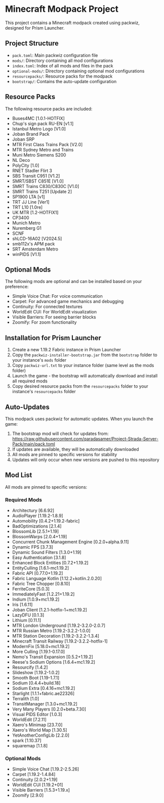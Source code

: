 # Minecraft Modpack Project

This project contains a Minecraft modpack created using packwiz, designed for Prism Launcher.

## Project Structure
- `pack.toml`: Main packwiz configuration file
- `mods/`: Directory containing all mod configurations
- `index.toml`: Index of all mods and files in the pack
- `optional-mods/`: Directory containing optional mod configurations
- `resourcepacks/`: Resource packs for the modpack
- `bootstrap/`: Contains the auto-update configuration

## Resource Packs
The following resource packs are included:
- Buses4MC [1.0.1-HOTFIX]
- Chup's sign pack RU-EN [v1.1]
- Istanbul Metro Logo [V1.0]
- Joban Brand Pack
- Joban SRP
- MTR First Class Trains Pack [V2.0]
- MTR Sydney Metro and Trains
- Muni Metro Siemens S200
- NL Deco
- PolyCity [1.0]
- RNET Stadler Flirt 3
- SBS Transit C951 [V1.2]
- SMRT/SBST C851E [V1.0]
- SMRT Trains C830/C830C [V1.0]
- SMRT Trains T251 [Update 2]
- SP1900 LTA [v1]
- TRT JJ Line [Ver1]
- TRT L10 [1.0re]
- UK MTR [1.2-HOTFIX1]
- CP3400
- Munich Metro
- Nuremberg G1
- SCNF
- shLCD-16A02 [V2024.5]
- smb112x's APM pack
- SRT Amsterdam Metro
- winPIDS [V1.1]

## Optional Mods
The following mods are optional and can be installed based on your preference:
- Simple Voice Chat: For voice communication
- Carpet: For advanced game mechanics and debugging
- Continuity: For connected textures
- WorldEdit CUI: For WorldEdit visualization
- Visible Barriers: For seeing barrier blocks
- Zoomify: For zoom functionality

## Installation for Prism Launcher
1. Create a new 1.19.2 Fabric instance in Prism Launcher
2. Copy the `packwiz-installer-bootstrap.jar` from the `bootstrap` folder to your instance's `mods` folder
3. Copy `packwiz-url.txt` to your instance folder (same level as the mods folder)
4. Launch the game - the bootstrap will automatically download and install all required mods
5. Copy desired resource packs from the `resourcepacks` folder to your instance's `resourcepacks` folder

## Auto-Updates
This modpack uses packwiz for automatic updates. When you launch the game:
1. The bootstrap mod will check for updates from: https://raw.githubusercontent.com/qaradasamer/Project-Strada-Server-Pack/main/pack.toml
2. If updates are available, they will be automatically downloaded
3. All mods are pinned to specific versions for stability
4. Updates will only occur when new versions are pushed to this repository

## Mod List
All mods are pinned to specific versions:

### Required Mods
- Architectury [6.6.92]
- AudioPlayer [1.19.2-1.8.9]
- Automobility [0.4.2+1.19.2-fabric]
- BadOptimizations [2.1.4]
- BlossomLib [2.5.1+1.19]
- BlossomWarps [2.0.4+1.19]
- Concurrent Chunk Management Engine [0.2.0+alpha.9.11]
- Dynamic FPS [3.7.3]
- Dynamic Sound Filters [1.3.0+1.19]
- Easy Authentication [3.1.8]
- Enhanced Block Entities [0.7.2+1.19.2]
- EntityCulling [1.6.1-mc1.19.2]
- Fabric API [0.77.0+1.19.2]
- Fabric Language Kotlin [1.12.2+kotlin.2.0.20]
- Fabric Tree Chopper [0.8.10]
- FerriteCore [5.0.3]
- ImmediatelyFast [1.2.21+1.19.2]
- Indium [1.0.9+mc1.19.2]
- Iris [1.6.11]
- Joban Client [1.2.1-hotfix-1+mc1.19.2]
- LazyDFU [0.1.3]
- Lithium [0.11.1]
- MTR London Underground [1.19.2-3.2.0-2.0.7]
- MTR Russian Metro [1.19.2-3.2.2-1.0.0]
- MTR Station Decoration [1.19.2-3.2.2-1.3.4]
- Minecraft Transit Railway [1.19.2-3.2.2-hotfix-1]
- ModernFix [5.18.0+mc1.19.2]
- More Culling [1.19.1-0.17.0]
- Nemo's Transit Expansion [0.5.2+1.19.2]
- Reese's Sodium Options [1.6.4+mc1.19.2]
- Resourcify [1.4.2]
- Slideshow [1.19.2-1.0.2]
- Smooth Boot [1.19-1.7.1]
- Sodium [0.4.4+build.18]
- Sodium Extra [0.4.16+mc1.19.2]
- Starlight [1.1.1+fabric.ae22326]
- Terralith [1.0]
- TransitManager [1.3.0+mc1.19.2]
- Very Many Players [0.2.0+beta.7.30]
- Visual PIDS Editor [1.0.3]
- WorldEdit [7.2.11]
- Xaero's Minimap [23.7.0]
- Xaero's World Map [1.30.5]
- YetAnotherConfigLib [2.2.0]
- spark [1.10.37]
- squaremap [1.1.8]

### Optional Mods
- Simple Voice Chat [1.19.2-2.5.26]
- Carpet [1.19.2-1.4.84]
- Continuity [2.0.2+1.19]
- WorldEdit CUI [1.19.2+01]
- Visible Barriers [1.5.3+1.19.x]
- Zoomify [2.9.0]
